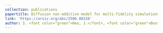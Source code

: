 ```yaml
---
collection: publications
papertitle: Diffusion non-additive model for multi-fidelity simulations with tunable precision
link: 'https://arxiv.org/abs/2506.08328'
author: 3. <font color="green">Heo, J.</font>, <font color="green">Boutelet, R.</font>, and <b>Sung, C.-L.</b> (2025)
---
```

